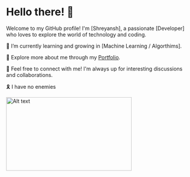 # Hello there! 👋

Welcome to my GitHub profile! I'm [Shreyansh], a passionate [Developer] who loves to explore the world of technology and coding.

🌱 I’m currently learning and growing in [Machine Learning / Algorthims].

🍜 Explore more about me through my [Portfolio](https://kiritoind-dev.vercel.app).

🚀 Feel free to connect with me! I'm always up for interesting discussions and collaborations.

🎗️ I have no enemies

<img src="https://images-wixmp-ed30a86b8c4ca887773594c2.wixmp.com/f/123bac83-92c8-4690-b339-725fbbed85c4/dg3gce9-7085147f-286d-4bd0-a682-7440371d0ce2.png/v1/fill/w_1192,h_670,q_70,strp/i_have_no_enemies___thorfinn___vinland_manga_3d_by_synedae_dg3gce9-pre.jpg?token=eyJ0eXAiOiJKV1QiLCJhbGciOiJIUzI1NiJ9.eyJzdWIiOiJ1cm46YXBwOjdlMGQxODg5ODIyNjQzNzNhNWYwZDQxNWVhMGQyNmUwIiwiaXNzIjoidXJuOmFwcDo3ZTBkMTg4OTgyMjY0MzczYTVmMGQ0MTVlYTBkMjZlMCIsIm9iaiI6W1t7ImhlaWdodCI6Ijw9NzIwIiwicGF0aCI6IlwvZlwvMTIzYmFjODMtOTJjOC00NjkwLWIzMzktNzI1ZmJiZWQ4NWM0XC9kZzNnY2U5LTcwODUxNDdmLTI4NmQtNGJkMC1hNjgyLTc0NDAzNzFkMGNlMi5wbmciLCJ3aWR0aCI6Ijw9MTI4MCJ9XV0sImF1ZCI6WyJ1cm46c2VydmljZTppbWFnZS5vcGVyYXRpb25zIl19.fpRok3kyA2X194CxNUR0eXOW4UOcjGrsxELBBheok88" alt="Alt text" width="340" height="200">

